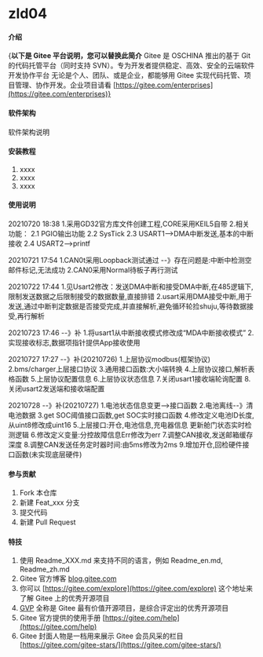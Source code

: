# zld04

#### 介绍
{**以下是 Gitee 平台说明，您可以替换此简介**
Gitee 是 OSCHINA 推出的基于 Git 的代码托管平台（同时支持 SVN）。专为开发者提供稳定、高效、安全的云端软件开发协作平台
无论是个人、团队、或是企业，都能够用 Gitee 实现代码托管、项目管理、协作开发。企业项目请看 [https://gitee.com/enterprises](https://gitee.com/enterprises)}

#### 软件架构
软件架构说明


#### 安装教程

1.  xxxx
2.  xxxx
3.  xxxx

#### 使用说明

20210720 18:38
1.采用GD32官方库文件创建工程,CORE采用KEIL5自带
2.相关功能：
	2.1 PGIO输出功能
	2.2 SysTick
	2.3 USART1-->DMA中断发送,基本的中断接收
	2.4 USART2-->printf
	
20210721 17:54
1.CAN0t采用Loopback测试通过
 --》存在问题是:中断中检测空邮件标记,无法成功
 2.CAN0采用Normal待板子再行测试	
 

20210722 17:44
1.见Usart2修改：发送DMA中断和接受DMA中断,在485逻辑下,限制发送数据之后限制接受的数据数量,直接排错
2.usart采用DMA接受中断,用于发送,通过中断判定数据是否接受完成,并直接解析,避免循环轮捡shuju,等待数据接受,再行解析

20210723 17:46 --》补
1.将usart1从中断接收模式修改成“MDA中断接收模式”
2.实现接收标志,数据项指针提供App接收使用

20210727 17:27 --》补(20210726)
1.上层协议modbus(框架协议)
2.bms/charger上层接口协议
3.通用接口函数:大小端转换
4.上层协议接口,解析表格函数
5.上层协议配置信息
6.上层协议状态信息
7.关闭usart1接收端轮询配置
8.关闭usart2发送端和接收端配置

20210728 --》补(20210727)
1.电池状态信息变更-->接口函数
2.电池离线--》清电池数据
3.get SOC阈值接口函数,get SOC实时接口函数
4.修改定义电池ID长度,从uint8修改成uint16
5.上层接口:开仓,电池信息,充电器信息 更新舱门状态实时检测逻辑
6.修改定义变量:分控故障信息Err修改为err
7.调整CAN接收,发送邮箱缓存深度
8.调整CAN发送任务定时器时间:由5ms修改为2ms
9.增加开仓,回检硬件接口函数(未实现底层硬件)



#### 参与贡献

1.  Fork 本仓库
2.  新建 Feat_xxx 分支
3.  提交代码
4.  新建 Pull Request


#### 特技

1.  使用 Readme\_XXX.md 来支持不同的语言，例如 Readme\_en.md, Readme\_zh.md
2.  Gitee 官方博客 [blog.gitee.com](https://blog.gitee.com)
3.  你可以 [https://gitee.com/explore](https://gitee.com/explore) 这个地址来了解 Gitee 上的优秀开源项目
4.  [GVP](https://gitee.com/gvp) 全称是 Gitee 最有价值开源项目，是综合评定出的优秀开源项目
5.  Gitee 官方提供的使用手册 [https://gitee.com/help](https://gitee.com/help)
6.  Gitee 封面人物是一档用来展示 Gitee 会员风采的栏目 [https://gitee.com/gitee-stars/](https://gitee.com/gitee-stars/)
